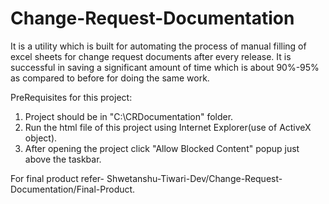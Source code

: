 # Change-Request-Documentation
It is a utility which is built for automating the process of manual filling of excel sheets for change request documents after every release. It is successful in saving a 
significant amount of time which is about 90%-95% as compared to before for doing the same work.

PreRequisites for this project:
1. Project should be in "C:\CRDocumentation\" folder.
2. Run the html file of this project using Internet Explorer(use of ActiveX object).
3. After opening the project click "Allow Blocked Content" popup just above the taskbar.

For final product refer- Shwetanshu-Tiwari-Dev/Change-Request-Documentation/Final-Product.
